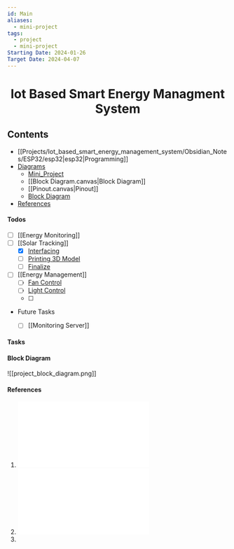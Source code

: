 ```yaml
---
id: Main
aliases:
  - mini-project
tags:
  - project
  - mini-project
Starting Date: 2024-01-26
Target Date: 2024-04-07
---
```

<h1 align="center"> <b>Iot Based Smart Energy Managment System</b></h1>

## Contents
- [[Projects/Iot_based_smart_energy_management_system/Obsidian_Notes/ESP32/esp32|esp32|Programming]]
- [Diagrams]()
	- [Mini_Project](Mini_Project.canvas)
	- [[Block Diagram.canvas|Block Diagram]]
	- [[Pinout.canvas|Pinout]]
	- [Block Diagram](#block%20diagram)
- [References](#references)

#### Todos
<!-- TODO: Complete This -->
- [ ] [[Energy Monitoring]] 
- [ ] [[Solar Tracking]]
	- [x] [Interfacing]()
	- [ ] [Printing 3D Model]()
	- [ ] [Finalize]()

- [ ] [[Energy Management]]
    - [ ] [Fan Control]()
    - [ ] [Light Control]()
    - [ ] 
 - Future Tasks
	- [ ] [[Monitoring Server]]



#### Tasks


#### Block Diagram


![[project_block_diagram.png]]

#### References
1. ![17_SI_10_CSDRA2020](17_SI_10_CSDRA2020.pdf)
2. ![Solar Trackng System](Solar%20Trackng%20System.pdf)
3. 
